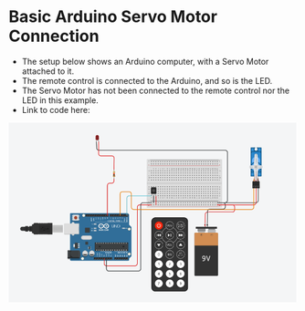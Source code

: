 # Basic Arduino Servo Motor Connection

- The setup below shows an Arduino computer, with a Servo Motor attached to it.
- The remote control is connected to the Arduino, and so is the LED.
- The Servo Motor has not been connected to the remote control nor the LED in this example.
- Link to code here: 

   
![servo motor connected](https://github.com/edorejel/robotics/blob/main/basic_servo_motor_connection/Screenshot%202024-11-27%20171142.png)
